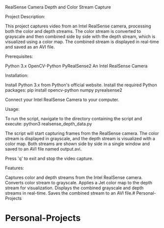 RealSense Camera Depth and Color Stream Capture

Project Description:

This project captures video from an Intel RealSense camera, processing both the color and depth streams. The color stream is converted to grayscale and then combined side by side with the depth stream, which is visualized using a color map. The combined stream is displayed in real-time and saved as an AVI file.

Prerequisites:

Python 3.x
OpenCV-Python
PyRealSense2
An Intel RealSense Camera

Installation:

Install Python 3.x from Python's official website.
Install the required Python packages:
    pip install opencv-python numpy pyrealsense2

Connect your Intel RealSense Camera to your computer.

Usage:

To run the script, navigate to the directory containing the script and execute:
    python3 realsense_depth_data.py

The script will start capturing frames from the RealSense camera. The color stream is displayed in grayscale, and the depth stream is visualized with a color map. Both streams are shown side by side in a single window and saved to an AVI file named output.avi.

Press 'q' to exit and stop the video capture.

Features:

Captures color and depth streams from the Intel RealSense camera.
Converts color stream to grayscale.
Applies a Jet color map to the depth stream for visualization.
Displays the combined grayscale and depth streams in real-time.
Saves the combined stream to an AVI file.# Personal-Projects
# Personal-Projects
